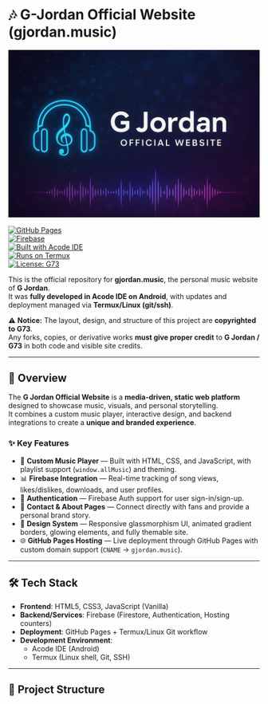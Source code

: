 # 🎶 G-Jordan Official Website (gjordan.music)

![G Jordan Banner](images/banner.png)

[![GitHub Pages](https://img.shields.io/badge/Deployed-GitHub%20Pages-2ea44f?logo=github)](https://gjordan.music)  
[![Firebase](https://img.shields.io/badge/Powered%20By-Firebase-ffca28?logo=firebase)](https://firebase.google.com/)  
[![Built with Acode IDE](https://img.shields.io/badge/Built%20With-Acode%20IDE-blueviolet)](https://acode.app/)  
[![Runs on Termux](https://img.shields.io/badge/Linux-Termux%20(Android)-green?logo=linux)](https://termux.dev/)  
[![License: G73](https://img.shields.io/badge/License-Copyright%20G73-red)](#-license--attribution)  

This is the official repository for **gjordan.music**, the personal music website of **G Jordan**.  
It was **fully developed in Acode IDE on Android**, with updates and deployment managed via **Termux/Linux (git/ssh)**.  

⚠️ **Notice:** The layout, design, and structure of this project are **copyrighted to G73**.  
Any forks, copies, or derivative works **must give proper credit** to **G Jordan / G73** in both code and visible site credits.

---

## 🚀 Overview

The **G Jordan Official Website** is a **media-driven, static web platform** designed to showcase music, visuals, and personal storytelling.  
It combines a custom music player, interactive design, and backend integrations to create a **unique and branded experience**.

### ✨ Key Features
- 🎵 **Custom Music Player** — Built with HTML, CSS, and JavaScript, with playlist support (`window.allMusic`) and theming.  
- 📊 **Firebase Integration** — Real-time tracking of song views, likes/dislikes, downloads, and user profiles.  
- 🔑 **Authentication** — Firebase Auth support for user sign-in/sign-up.  
- 📨 **Contact & About Pages** — Connect directly with fans and provide a personal brand story.  
- 🎨 **Design System** — Responsive glassmorphism UI, animated gradient borders, glowing elements, and fully themable site.  
- 🌐 **GitHub Pages Hosting** — Live deployment through GitHub Pages with custom domain support (`CNAME` → `gjordan.music`).  

---

## 🛠️ Tech Stack

- **Frontend**: HTML5, CSS3, JavaScript (Vanilla)  
- **Backend/Services**: Firebase (Firestore, Authentication, Hosting counters)  
- **Deployment**: GitHub Pages + Termux/Linux Git workflow  
- **Development Environment**:  
  - Acode IDE (Android)  
  - Termux (Linux shell, Git, SSH)  

---

## 📂 Project Structure
